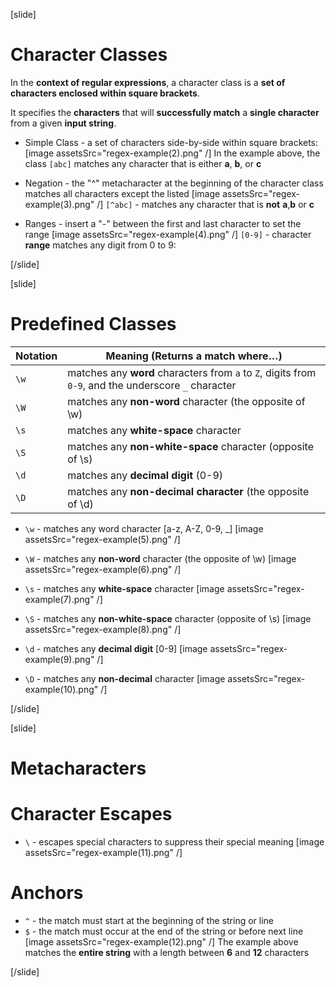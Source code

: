 

[slide]

 # Character Classes

  In the **context of regular expressions**, a character class is a **set of characters enclosed within square brackets**. 

  It specifies the **characters** that will **successfully match** a **single character** from a given **input string**.

- Simple Class - a set of characters side-by-side within square brackets:
 [image assetsSrc="regex-example(2).png" /]
 In the example above, the class `[abc]` matches any character that is either **a**, **b**, or **c**

- Negation - the "^" metacharacter at the beginning of the character class matches all characters except the listed
[image assetsSrc="regex-example(3).png" /]
`[^abc]` - matches any character that is **not** **a**,**b** or **c**

- Ranges - insert a "-" between the first and last character to set the range
[image assetsSrc="regex-example(4).png" /]
`[0-9]` - character **range** matches any digit from 0 to 9:
  



[/slide]

[slide]

# Predefined Classes

| **Notation** | **Meaning (Returns a match where…)** |
| --- | --- |
|`\w`|matches any **word** characters from `a` to `Z`, digits from `0-9`, and the underscore `_` character|
|`\W`|matches any **non-word** character (the opposite of \w)|
|`\s`|matches any **white-space** character|
|`\S`|matches any **non-white-space**  character (opposite of \s)|
|`\d`|matches any **decimal digit** (0-9)|
|`\D`|matches any **non-decimal character** (the opposite of \d)|



- `\w` - matches any word character [a-z, A-Z, 0-9, _]
[image assetsSrc="regex-example(5).png" /]

- `\W` - matches any **non-word** character (the opposite of \w)
[image assetsSrc="regex-example(6).png" /]

- `\s` - matches any **white-space** character
[image assetsSrc="regex-example(7).png" /]

- `\S` - matches any **non-white-space**  character (opposite of \s)
[image assetsSrc="regex-example(8).png" /]

- `\d` - matches any **decimal digit** [0-9]
[image assetsSrc="regex-example(9).png" /]

- `\D` - matches any **non-decimal** character
 [image assetsSrc="regex-example(10).png" /]


[/slide]

[slide]

# Metacharacters

# Character Escapes

- `\` -  escapes special characters to suppress their special meaning
 [image assetsSrc="regex-example(11).png" /]


# Anchors

- `^` - the match must start at the beginning of the string or line
- `$` - the match must occur at the end of the string or before next line
[image assetsSrc="regex-example(12).png" /]
The example above matches the **entire string** with a length between **6** and **12** characters

[/slide]